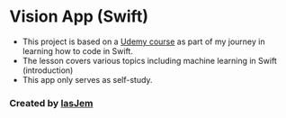 # Vision App (Swift)

* This project is based on a [Udemy course](https://www.udemy.com/devslopes-ios11/) as part of my journey in learning how to code in Swift.
* The lesson covers various topics including machine learning in Swift (introduction)
* This app only serves as self-study.

### Created by [IasJem](https://github.com/iasjem)